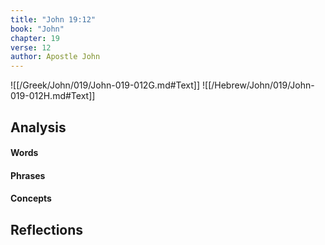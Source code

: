 ```yaml
---
title: "John 19:12"
book: "John"
chapter: 19
verse: 12
author: Apostle John
---
```

![[/Greek/John/019/John-019-012G.md#Text]]
![[/Hebrew/John/019/John-019-012H.md#Text]]

## Analysis

#### Words

#### Phrases

#### Concepts

## Reflections
